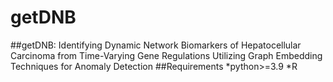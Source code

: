 # getDNB
##getDNB: Identifying Dynamic Network Biomarkers of Hepatocellular Carcinoma from Time-Varying Gene Regulations Utilizing Graph Embedding Techniques for Anomaly Detection
##Requirements
*python>=3.9
*R 
